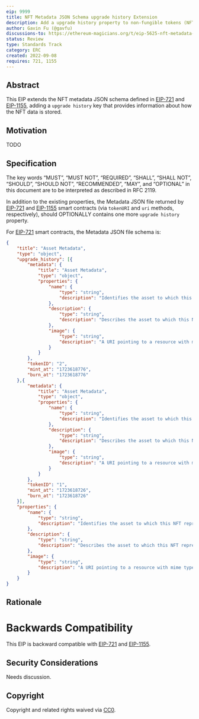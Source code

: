 ```yaml
---
eip: 9999
title: NFT Metadata JSON Schema upgrade history Extension
description: Add a upgrade history property to non-fungible tokens (NFTs) metadata JSON schema to provide decentralized storage information of NFT assets
author: Gavin Fu (@gavfu)
discussions-to: https://ethereum-magicians.org/t/eip-5625-nft-metadata-json-schema-dstorage-extension/10754
status: Review
type: Standards Track
category: ERC
created: 2022-09-08
requires: 721, 1155
---
```


## Abstract

This EIP extends the NFT metadata JSON schema defined in [EIP-721](./eip-721.md) and [EIP-1155](./eip-1155.md), adding a `upgrade history` key that provides information about how the NFT data is stored. 

## Motivation

TODO

## Specification

The key words “MUST”, “MUST NOT”, “REQUIRED”, “SHALL”, “SHALL NOT”, “SHOULD”, “SHOULD NOT”, “RECOMMENDED”, “MAY”, and “OPTIONAL” in this document are to be interpreted as described in RFC 2119.

In addition to the existing properties, the Metadata JSON file returned by [EIP-721](./eip-721.md) and [EIP-1155](./eip-1155.md) smart contracts (via `tokenURI` and `uri` methods, respectively), should OPTIONALLY contains one more `upgrade history` property.

For [EIP-721](./eip-721.md) smart contracts, the Metadata JSON file schema is:

```json
{
    "title": "Asset Metadata",
    "type": "object",
    "upgrade_history": [{
        "metadata": {
            "title": "Asset Metadata",
            "type": "object",
            "properties": {
                "name": {
                    "type": "string",
                    "description": "Identifies the asset to which this NFT represents"
                },
                "description": {
                    "type": "string",
                    "description": "Describes the asset to which this NFT represents"
                },
                "image": {
                    "type": "string",
                    "description": "A URI pointing to a resource with mime type image/* representing the asset to which this NFT represents. Consider making any images at a width between 320 and 1080 pixels and aspect ratio between 1.91:1 and 4:5 inclusive."
                }
            }
        },
        "tokenID": "2",
        "mint_at": "1723618776",
        "burn_at": "1723618776"
    },{
        "metadata": {
            "title": "Asset Metadata",
            "type": "object",
            "properties": {
                "name": {
                    "type": "string",
                    "description": "Identifies the asset to which this NFT represents"
                },
                "description": {
                    "type": "string",
                    "description": "Describes the asset to which this NFT represents"
                },
                "image": {
                    "type": "string",
                    "description": "A URI pointing to a resource with mime type image/* representing the asset to which this NFT represents. Consider making any images at a width between 320 and 1080 pixels and aspect ratio between 1.91:1 and 4:5 inclusive."
                }
            }
        },
        "tokenID": "1",
        "mint_at": "1723618726",
        "burn_at": "1723618726"
    }],
    "properties": {
        "name": {
            "type": "string",
            "description": "Identifies the asset to which this NFT represents"
        },
        "description": {
            "type": "string",
            "description": "Describes the asset to which this NFT represents"
        },
        "image": {
            "type": "string",
            "description": "A URI pointing to a resource with mime type image/* representing the asset to which this NFT represents. Consider making any images at a width between 320 and 1080 pixels and aspect ratio between 1.91:1 and 4:5 inclusive."
        }
    }
}
```



## Rationale

# Backwards Compatibility

This EIP is backward compatible with [EIP-721](./eip-721.md)  and [EIP-1155](./eip-1155.md).

## Security Considerations

Needs discussion.

## Copyright

Copyright and related rights waived via [CC0](../LICENSE.md).